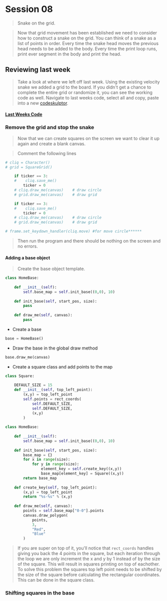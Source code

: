 # Session 08
> Snake on the grid.

> Now that grid movement has been established we need to consider how to construct a snake on the grid. You can think of a snake as a list of points in order. Every time the snake head moves the previous head needs to be added to the body. Every time the print loop runs, print ever segment in the body and print the head. 

## Reviewing last week
> Take a look at where we left off last week. Using the existing velocity snake we added a grid to the board. If you didn't get a chance to complete the entire grid or randomize it, you can see the working code as well. Navigate to last weeks code, select all and copy, paste into a new [codeskulptor](http://www.codeskulptor.org/).

#### [Last Weeks Code](from_last_week.md)

### Remove the grid and stop the snake
> Now that we can create squares on the screen we want to clear it up again and create a blank canvas. 

> Comment the following lines

```python
# cliq = Character()            
# grid = SquareGrid() 
```

```python
    if ticker == 3:
    #    cliq.save_me()    
        ticker = 0
    # cliq.draw_me(canvas)    # draw circle
    # grid.draw_me(canvas)    # draw grid
```

```python
    if ticker == 3:
    #    cliq.save_me()    
        ticker = 0
    # cliq.draw_me(canvas)    # draw circle
    # grid.draw_me(canvas)    # draw grid
```

```python
# frame.set_keydown_handler(cliq.move) #for move circle******
```
> Then run the program and there should be nothing on the screen and no errors.

#### Adding a base object
> Create the base object template.

```python
class HomeBase:
    
    def __init__(self):
        self.base_map = self.init_base((0,0), 10)
    
    def init_base(self, start_pos, size):
        pass
    
    def draw_me(self, canvas):
        pass
```

* Create a base

```python
base = HomeBase()
```

* Draw the base in the global draw method

```python
base.draw_me(canvas)
```

* Create a square class and add points to the map
```python
class Square:
    
    DEFAULT_SIZE = 15
    def __init__(self, top_left_point):
        (x,y) = top_left_point
        self.points = rect_coords(
            self.DEFAULT_SIZE,
            self.DEFAULT_SIZE,
            (x,y)
        )
                
class HomeBase:
    
    def __init__(self):
        self.base_map = self.init_base((0,0), 10)
    
    def init_base(self, start_pos, size):
        base_map = {}
        for x in range(size):
            for y in range(size):
                element_key = self.create_key((x,y))
                base_map[element_key] = Square((x,y))
        return base_map
    
    def create_key(self, top_left_point):
        (x,y) = top_left_point
        return "%s-%s" % (x,y)
    
    def draw_me(self, canvas):
        points = self.base_map["0-0"].points
        canvas.draw_polygon(
            points,
            3,
            "Red",
            "Blue"
        )
```

> If you are super on top of it, you'll notice that `rect_coords` handles giving you back the 4 points in the square, but each iteration through the loop we are only increment the x and y by 1 instead of by the size of the square. This will result in squares printing on top of eachother. To solve this problem the squares top left point needs to be shifted by the size of the square before calculating the rectangular coordinates. This can be done in the square class.

### Shifting squares in the base
> 
